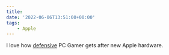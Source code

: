 ```yaml
---
title:
date: '2022-06-06T13:51:00+00:00'
tags:
    - Apple
---
```


I love how [defensive](https://www.pcgamer.com/apple-m2-silicon) PC Gamer gets after new Apple hardware.
